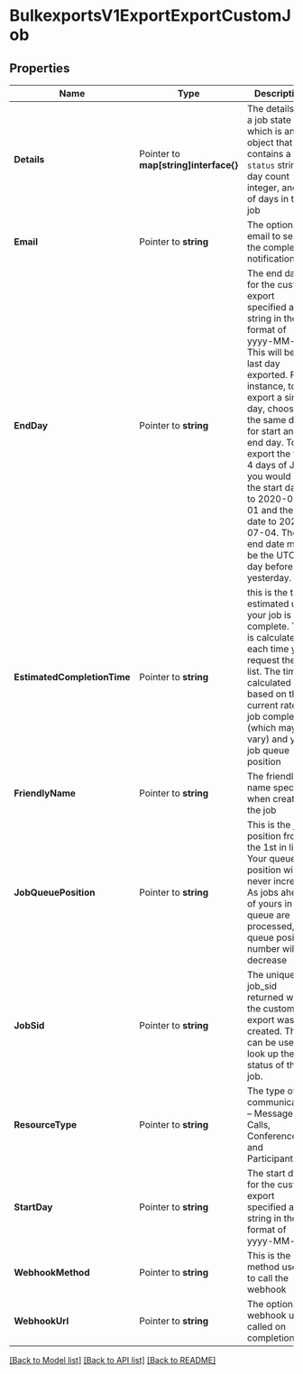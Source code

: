 # BulkexportsV1ExportExportCustomJob

## Properties
Name | Type | Description | Notes
------------ | ------------- | ------------- | -------------
**Details** | Pointer to **map[string]interface{}** | The details of a job state which is an object that contains a `status` string, a day count integer, and list of days in the job |
**Email** | Pointer to **string** | The optional email to send the completion notification to |
**EndDay** | Pointer to **string** | The end day for the custom export specified as a string in the format of yyyy-MM-dd. This will be the last day exported. For instance, to export a single day, choose the same day for start and end day. To export the first 4 days of July, you would set the start date to 2020-07-01 and the end date to 2020-07-04. The end date must be the UTC day before yesterday. |
**EstimatedCompletionTime** | Pointer to **string** | this is the time estimated until your job is complete. This is calculated each time you request the job list. The time is calculated based on the current rate of job completion (which may vary) and your job queue position |
**FriendlyName** | Pointer to **string** | The friendly name specified when creating the job |
**JobQueuePosition** | Pointer to **string** | This is the job position from the 1st in line. Your queue position will never increase. As jobs ahead of yours in the queue are processed, the queue position number will decrease |
**JobSid** | Pointer to **string** | The unique job_sid returned when the custom export was created. This can be used to look up the status of the job. |
**ResourceType** | Pointer to **string** | The type of communication – Messages, Calls, Conferences, and Participants |
**StartDay** | Pointer to **string** | The start day for the custom export specified as a string in the format of yyyy-MM-dd |
**WebhookMethod** | Pointer to **string** | This is the method used to call the webhook |
**WebhookUrl** | Pointer to **string** | The optional webhook url called on completion |

[[Back to Model list]](../README.md#documentation-for-models) [[Back to API list]](../README.md#documentation-for-api-endpoints) [[Back to README]](../README.md)


